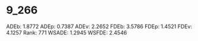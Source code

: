 # 9_266

ADEb: 1.8772
ADEp: 0.7387
ADEv: 2.2652
FDEb: 3.5786
FDEp: 1.4521
FDEv: 4.1257
Rank: 771
WSADE: 1.2945
WSFDE: 2.4546